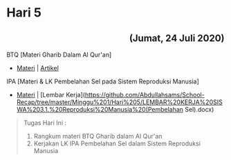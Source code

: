 # Hari 5
<h2 align="right">(Jumat, 24 Juli 2020) </h2>

BTQ [Materi Gharib Dalam Al Qur'an]
* [Materi](https://github.com/Abdullahsams/School-Recap/tree/master/Minggu%201/Hari%205/GHARIB%20DALAM%20AL%20QUR’AN.pdf) | [Artikel](https://makalahnih.blogspot.com/2017/03/penjelasana-lengkap-ayat-ayat-al.html)

IPA [Materi & LK Pembelahan Sel pada Sistem Reproduksi Manusia]
* [Materi](https://youtu.be/9mH8A_ctR2k) | [Lembar Kerja](https://github.com/Abdullahsams/School-Recap/tree/master/Minggu%201/Hari%205/LEMBAR%20KERJA%20SISWA%203.1.%20Reproduksi%20Manusia%20(Pembelahan Sel).docx)

> Tugas Hari Ini :
> 1. Rangkum materi BTQ Gharib dalam Al Qur'an
> 2. Kerjakan LK IPA Pembelahan Sel dalam Sistem Reproduksi Manusia 